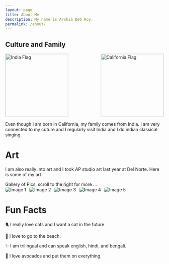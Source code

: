 ```yaml
---
layout: page
title: About Me 
description: My name is Arshia Deb Roy.
permalink: /about/
---
```


<style>
    
    .grid-container {
        display: grid;
        grid-template-columns: repeat(auto-fill, minmax(150px, 1fr)); /* Dynamic columns */
        gap: 10px;
    }
    .grid-item {
        text-align: center;
    }
    .grid-item img {
        width: 100%;
        height: 100px; /* Fixed height for uniformity */
        object-fit: contain; /* Ensure the image fits within the fixed height */
    }
    .grid-item p {
        margin: 5px 0; /* Add some margin for spacing */
    }

    .image-gallery {
        display: flex;
        flex-wrap: nowrap;
        overflow-x: auto;
        gap: 10px;
        }

    .image-gallery img {
        max-height: 150px;
        object-fit: cover;
        border-radius: 5px;
    }
    .image-flag img {
        max-height: 100px;
        max-width: 100px;
        border-radius: 5px;
    }
    .imageflag {
        width: 200px;
        height: 200px;
    } 
    .image-row {
        text-align: left;
        display: flex;
        gap: 10px;
        justify-content: space-between; /* this will add equal space between each image */
    }    

</style>

## Culture and Family

<div class="image-row">
    <img 
        src="https://upload.wikimedia.org/wikipedia/commons/4/41/Flag_of_India.svg" 
        alt="India Flag" 
        class="imageflag" /> 
    <img 
        src="https://upload.wikimedia.org/wikipedia/commons/0/01/Flag_of_California.svg" 
        alt="California Flag" 
        class="imageflag" /> 
</div>

<!-- This grid_container class is used by CSS styling and the id is used by JavaScript connection -->
<div class="arshia-grid-container" id="arshia-grid_container">
    <!-- content will be added here by JavaScript -->
</div>

<script>

    console.log("I am working 1");
    // var container = document.getElementById("arshia-grid-container");
    var container = document.createElement("div");
    
    var http_source = "https://upload.wikimedia.org/wikipedia/commons/";
    var living_in_the_world = [
		{"flag": "4/41/Flag_of_India.svg", "greeting": "Namaste", "description": "India - Land Of Diversity"},
        {"flag": "0/01/Flag_of_California.svg", "greeting": "Hi", "description": "California - The golden State"},
    ];
        
    console.log("I am working 2");
    for (const location of living_in_the_world) {
        console.log("I am working 3");
        // Create a "div" with "class grid-item" for each row
        var gridItem = document.createElement("div");
        gridItem.className = "grid-item";  // This class name connects the gridItem to the CSS style elements
        // Add "img" HTML tag for the flag

        console.log("I am working 4");
        var img = document.createElement("img");
        img.src = http_source + location.flag; // concatenate the source and flag
        img.alt = location.description + " Flag"; // add alt text for accessibility

        console.log("I am working 5");
        // Add "p" HTML tag for the description
        var description = document.createElement("p");
        description.textContent = location.description; // extract the description

        console.log("I am working 6");
        // Add "p" HTML tag for the greeting
        var greeting = document.createElement("p");
        greeting.textContent = location.greeting;  // extract the greeting
        console.log("I am working 7");
        // Append img and p HTML tags to the grid item DIV
        gridItem.appendChild(img);
        gridItem.appendChild(description);
        gridItem.appendChild(greeting);

        // Append the grid item DIV to the container DIV
        console.log("I am working 8");
        container.appendChild(gridItem);
        console.log("I am working 9");
    }
</script>

Even though I am born in California, my family comes from India. I am very connected to my cuture and I regularly visit India and I do indian classical singing.
    

# Art 

I am also really into art and I took AP studio art last year at Del Norte. Here is some of my art. 

<comment>
Gallery of Pics, scroll to the right for more ...
</comment>
<div class="image-gallery">
  <img src="{{site.baseurl}}/images/about/arshiaart1.jpg" alt="Image 1">
  <img src="{{site.baseurl}}/images/about/arshiaart2.jpg" alt="Image 2">
  <img src="{{site.baseurl}}/images/about/arshiaart3.jpg" alt="Image 3">
  <img src="{{site.baseurl}}/images/about/arshiaart4.jpg" alt="Image 4">
  <img src="{{site.baseurl}}/images/about/arshiaart5.jpg" alt="Image 5">
</div>

# Fun Facts 

🐈 I really love cats and I want a cat in the future. 

🌊 I love to go to the beach. 

✨ I am trilingual and can speak english, hindi, and bengali. 

🥑 I love avocados and put them on everything. 
